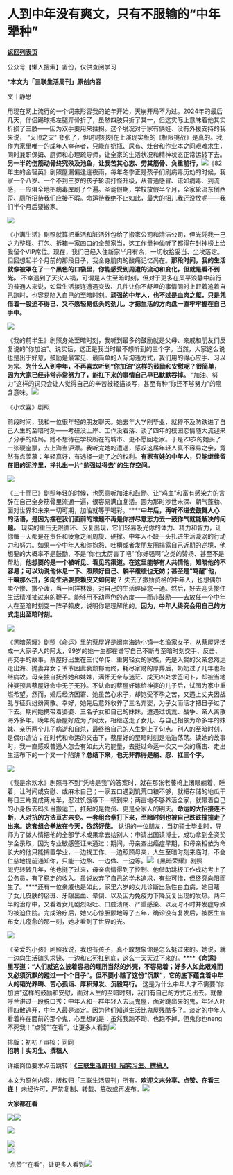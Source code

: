 # 人到中年没有爽文，只有不服输的“中年犟种”

[**返回列表页**](/gzh/三联生活周刊)

公众号【懒人搜索】备份，仅供查阅学习

***本文为「三联生活周刊」原创内容**

文｜静思

用现在网上流行的一个词来形容我的蛇年开始，天崩开局不为过。2024年的最后几天，伴侣踢球把左腿弄骨折了，虽然四肢只折了其一，但这实际上意味着他其实折损了三肢——因为双手要用来拄拐。这个境况对于家有俩娃、没有外援支持的我来说，
“灭顶之灾”
夸张了，但时时刻刻在上演现实版的《极限挑战》是真的。我作为家里唯一的成年人幸存者，只能在奶瓶、尿布、灶台和作业本之间艰难求生，同时兼职保姆、厨师和心理疏导师，让全家的生活状况和精神状态正常运转下去。**另一半的伤筋动骨终究殃及池鱼，让我苦其心志、劳其筋骨、负重前行。**![](https://mmbiz.qpic.cn/mmbiz_png/c2Sib3Mp7pOPB5KOnV4fJoTicY4wEpQqRwxAdhkHbFIuhgsmhM3JQaq4LUCrsJSQGUsUbicT4nlibPtpjqP3rQfbiag/640?wx_fmt=png&from;=appmsg)《82年生的金智英》剧照屋漏偏逢连夜雨，每年冬季正是孩子们刷病毒历劫的时候，我家一个八岁、一个不到三岁的孩子轮流打怪升级，从普通感冒、诺如病毒、到流感，一应俱全地把病毒库刷了个遍。圣诞假期，学校放假半个月，全家轮流东倒西歪、厕所招待我们应接不暇。命运待我绝不止如此，最大的招儿我还没放呢——我们半个月后要搬家。

![](https://mmbiz.qpic.cn/sz_mmbiz_jpg/XnMeqb0xcz5yibEsIn0DYxbYy67wCT8du7pDicDE6CHWicJ9BpUHtyb47XGMeibHS2n7FTWP2OB4qvDNhk3KXPTS5A/640?wx_fmt=jpeg&from;=appmsg)

《小满生活》剧照就算把重活和脏活外包给了搬家公司和清洁公司，但光凭我一己之力整理、打包、拆箱一家四口的全部家当，这工作量神仙听了都得在封神榜上给我留个VIP席位。现在，我们已经入住新家半月有余，一切收拾妥当、尘埃落定。但回想起半个月前的那段日子，我全身肌肉的酸痛记忆尚在。**那段时间，我的生活就像被罩在了一个黑色的口袋里，你能感受到周遭的流动和变化，但就是看不到光。**
不幸遇到了天灾人祸，可谓是人生至暗时刻，但对于更多在风平浪静中前行的普通人来说，如常生活接连遭遇变故、几件让你不舒坦的事情同时上赶着追着自己跑时，也容易陷入自己的至暗时刻。**顽强的中年人，也不过是血肉之躯，只是凭借着一股迫不得已、又不愿轻易低头的劲儿，才把生活的方向盘一直牢牢握在自己手中。**

![](https://mmbiz.qpic.cn/sz_mmbiz_jpg/XnMeqb0xcz5yibEsIn0DYxbYy67wCT8duhP3EgeicJFZWFeDjpXDBTZyiaUEl90gFmU5KGSytJjhg6ljTMWtCb1IA/640?wx_fmt=jpeg&from;=appmsg)

《我的前半生》剧照身处至暗时刻，我听到最多的鼓励就是父母、亲戚和朋友们反复说的“你加油”。说实话，这正是我当时最不想听到的三个字。当然，大家这么说也是出于好意，鼓励是最常见、最简单的人际沟通方式，我们用的得心应手、习以为常。**为什么人到中年，不再喜欢听到“你加油”这样的鼓励和安慰呢？很简单，因为大家已经非常非常努力了，能扛下来的事情自己早已默默吞掉。**
“加油、努力”这样的词只会让人觉得自己的辛苦被轻描淡写，甚至有种“你还不够努力”的隐含意味。![](https://mmbiz.qpic.cn/sz_mmbiz_jpg/XnMeqb0xcz5yibEsIn0DYxbYy67wCT8duKJNkR7P5gvKtvWwakuzjAYqPyb6zjAjdeQkf8VCbVpPopbFdBE9dPQ/640?wx_fmt=jpeg&from;=appmsg)

《小欢喜》剧照

前段时间，我和一位很年轻的朋友聊天。她去年大学刚毕业，就猝不及防跌进了自己人生的至暗时刻——考研没上岸、工作没着落、谈了四年的校园恋情随大流迎来了分手的结局。她不想待在学校所在的城市、更不愿回老家。于是23岁的她买了一张硬座票，去上海当沪漂。我听完她的遭遇，感叹这届年轻人真不容易之余，竟然有点羡慕：年轻真好，有选择一走了之的权利。**有家有娃的中年人，只能继续留在旧的泥泞里，挣扎出一片“勉强过得去”的生存空间。**

![](https://mmbiz.qpic.cn/sz_mmbiz_jpg/XnMeqb0xcz5yibEsIn0DYxbYy67wCT8duh19HiaItFRMXEEOlYPa0VBjHynJZEAcKdZBjfleA9W4dVvdMg802cFw/640?wx_fmt=jpeg&from;=appmsg)

《三十而已》剧照年轻的时候，也愿意听加油和鼓励、让“鸡血”和富有感染力的言辞在自己全身筋骨里流通一遍，很容易满血复活。因为那时涉世未深、朝气蓬勃、面对世界和未来一切可期，加油就等于喝彩。******中年后，再听不进去鼓舞人心的话语，是因为摆在我们面前的难题不再是你拼尽意志力去一鼓作气就能解决的问题。**
现实的重压无限循环、反复出现，它们轻易吸光你的体力、精力和智力，让你每一天都是在责任和疲惫之间周旋、硬撑。中年人不缺一头扎进生活漩涡的行动力和努力。如果一个中年人和你抱怨、吐槽或者发朋友圈揭露自己近期的逆境，他想要的大概率不是鼓励、不是“你也太厉害了吧”“你好强啊”之类的赞扬、甚至不是帮助，**他想要的是一个被听见、看见的渠道。在这里能够有人共情他，知晓他的不容易；可以劝说他休息一下、照顾好自己、躺平缓缓也无妨；甚至是“骂醒”他，干嘛那么拼，多向生活耍耍赖皮又如何呢？**
失去了撒娇资格的中年人，也想偶尔卖个惨、撒个泼，当一回祥林嫂，对自己的生活碎碎念一通。然后，好去迎头接住生活精准抽过来的鞭子。能够用不动声色的态度——而非鼓励——去放任一个中年人在至暗时刻耍一阵子赖皮，说明你是理解他的。**因为，中年人终究会用自己的方式走出至暗时刻。**

![](https://mmbiz.qpic.cn/sz_mmbiz_png/XnMeqb0xcz5yibEsIn0DYxbYy67wCT8duABJZyZskibhF8bqPzuV9BSFbaaVE6I4qb2L4ib4xS3WdxWH85ExLL3sw/640?wx_fmt=png&from;=appmsg)

《黑暗荣耀》剧照《命运》里的蔡屋好是闽南海边小镇一名渔家女子，从蔡屋好活成一大家子人的阿太，99岁的她一生都在谱写自己不断与至暗时刻交手、反击、再交手的故事。蔡屋好出生在三代单传、重男轻女的家族，先是入赘的父亲忽然远走出海、抛妻弃女；爷爷因此衰颓郁而终，耗尽家财的厚葬后，奶奶过了几年也相继病故。母亲独自抚养她和妹妹，满怀无奈与迷茫、成天四处求签问卜，却被当地神婆预言蔡屋好命中无子无孙。不认命的蔡屋好嫁给神婆的儿子后，试图为家中重燃希望。然而，婚后经济困窘、她虽苦心求子，却饱受不孕之苦，又遇上丈夫因战乱与征兵纷纷离散。幸好，她先后意外收养了三名弃婴，为子女而活才把日子过了下去。期间她携带着婆婆、三名子女和自己的妹妹，遭遇过饥荒、战争、亲人离散海外多年。晚年的蔡屋好成为了阿太，相继送走了女儿、与自己相依为命多年的妹妹、亲历两个儿子病逝和自杀，最终给自己的人生划上了句点。别人的至暗时刻，是偶尔造访；在时代和命运的夹击下，蔡屋好的至暗时刻是浩浩荡荡。读她的故事时，我一直感叹普通人怎会有如此大的能量，去挺过命运一次又一次的痛击、走出生活布下的一个又一个陷阱？**总结下来，也无非靠得是躺、忍、扛三个字。**

![](https://mmbiz.qpic.cn/sz_mmbiz_jpg/XnMeqb0xcz5yibEsIn0DYxbYy67wCT8duNDH8kGXRWOF5Vt3Ep7YkacpPGwCJsibzdUp2eIfcr5EoaxPNpuLs9mw/640?wx_fmt=jpeg)

《我是余欢水》剧照寻不到“凭啥是我”的答案时，就在那张老藤椅上闭眼躺着、睡着，让时间或安慰、或麻木自己；一家五口遇到饥荒口粮不够，就把存储的地瓜干每日三片变成两片半，忍过饥饿等下一顿到来；两亩地不够养活全家，就带着自己的小身板去码头当搬运工，扛起的是物资、更是全家人的明天。**命运的大招接连不断，人对抗的方法亘古未变。一套组合拳打下来，至暗时刻也被自己跌跌撞撞走了出来。这套组合拳放在今天，依然好使。**
认识的一位朋友，当初硕士毕业时，导师为了做人情把他的全部学术成果拿去给别人；申请出国读博士，成功拿到全资奖学金录取，因为专业敏感签证未通过；期间，母亲查出癌症早期，和母亲相依为命长大的他只能搁置学业，一边找工作、一边照顾母亲，人生至暗时刻来临时，不会仁慈地提前通知你，只能一边熬、一边做、一边等。![](https://mmbiz.qpic.cn/mmbiz_png/c2Sib3Mp7pOPB5KOnV4fJoTicY4wEpQqRwg1TqvUgPicZttTpHXu2wbibtVm5PqBr7dws71fLPFX0kF9rqsBI866Dg/640?wx_fmt=png&from;=appmsg)《黑暗荣耀》剧照  
兜兜转转几年，他也挺了过来，母亲病情得到了控制、他借助跳板工作成功考上了公务员，有了稳定的收入。虽说放弃了自己的学术追求，有些可惜，但终究向阳而生了。****还有一位亲戚也是如此，家里六岁的女儿诊断出急性白血病，她目睹了女儿皮肤的瘀斑、牙龈出血、晕倒、以及因为免疫力下降反复出现的发热。两年半的治疗中，又看着女儿剧烈呕吐、口腔溃疡、严重感染、以及时不时并发症导致的被迫住院。完成治疗后，她又心惊胆颤地等了五年，确诊没有复发后，被医生宣布女儿痊愈的那一刻，她才看到了世界的光。

![](https://mmbiz.qpic.cn/sz_mmbiz_jpg/XnMeqb0xcz5yibEsIn0DYxbYy67wCT8duwpxlhMpmicNytEJQVYvhAn9YBhciaIVib4k4lzt4riaorDBA2nrlRrPsHg/640?wx_fmt=jpeg&from;=appmsg)

《亲爱的小孩》剧照我说，我也有孩子，真不敢想象你是怎么挺过来的。她说，就一边向生活磕头求饶、一边和它死扛到底，这么一天天过下来的。******《命运》里写道：“人们就这么披着容易的理所当然的外壳，不容易着；好多人如此艰难而又必须沉默的蹚过一个个日子”。但不要小瞧了这份“沉默”，它的底下蕴含着中年人的韬光养晦、苦心孤诣、厚积薄发、沉毅笃行。**
这是为什么中年人才不需要“你加油”这样的鼓励和安慰，面对人生的至暗时刻，我们有自己的方式走出去。就像呼兰讲过一段脱口秀：中年人和一群年轻人去玩鬼屋，面对跳出来的鬼，年轻人吓得四散逃开，中年人最是淡定。因为他们知道生活比鬼屋残酷多了。淡定的中年人看着杵在面前的那个鬼，心里想的是：虽然我跑不动、也跑不掉，但鬼你也neng不死我！“点赞”“在看”，让更多人看到![](https://mmbiz.qpic.cn/mmbiz_gif/c2Sib3Mp7pON9hkSZwdTibRHNZSMPyiapUCHJwlyoZVBC3SfmPmF0VKjkm3NiaToQloHFJ6icyicqZnqgXp6pSQJt5gg/640?wx_fmt=gif&from;=appmsg&wxfrom;=5&wx;_lazy=1&tp;=wxpic)  
  
  
  
  
  
排版：初初 / 审核：同同  
**招聘｜实习生、撰稿人**  

详细岗位要求点击跳转：**[《三联生活周刊》招实习生、撰稿人](http://mp.weixin.qq.com/s?__biz=MTc5MTU3NTYyMQ==&mid=2651136871&idx=3&sn=f1c0777fe9d31881e5dfca68ebc2937f&chksm=5907324d6e70bb5b3546dfe1c7b31b5fe05664bebbf36356ba9a1a352e0678444cad62875ad4&scene=21#wechat_redirect)**

本文为原创内容，版权归「三联生活周刊」所有。**欢迎文末分享、点赞、在看三连！**
未经许可，严禁复制、转载、篡改或再发布。![](https://mmbiz.qpic.cn/sz_mmbiz_png/Gg7Qtoh7Aic9ZTmAdCc80b4nD7xicgPt863QWU7oNswDx19XrjfTtSl8QwatY2EEZGuNd1WRRiapDZjcDhTnNYmBg/640?wx_fmt=png&wxfrom;=5&wx;_lazy=1&wx;_co=1&retryload;=1&tp;=wxpic)

**大家都在看**

  
[![](https://mmbiz.qpic.cn/mmbiz_png/c2Sib3Mp7pOOeKa59dravLr1iaiaibX9XPfSjI9yJXUCZ4icRewTdCtQNjhKngr9sQKB1JpbEjXNWv8Jzv69LUqOWoA/640?wx_fmt=png&from;=appmsg&wxfrom;=5&wx;_lazy=1&wx;_co=1&tp;=wxpic)](https://mp.weixin.qq.com/s?__biz=MTc5MTU3NTYyMQ==&mid=2651494632&idx=1&sn=5f00c0d2eca79a3fa2d2f9760a2e21c5&scene=21#wechat_redirect)[![](https://mmbiz.qpic.cn/mmbiz_jpg/c2Sib3Mp7pOOproFGvSxzTYJ6FpygxsHUo4lBibWHRnyHVickO3ondBNZ8JTryAG5KLSPAkjkHGPPialZZmvA5qoiaA/640?wx_fmt=jpeg&from;=appmsg&wxfrom;=5&wx;_lazy=1&wx;_co=1&tp;=wxpic)](https://mp.weixin.qq.com/s?__biz=MTc5MTU3NTYyMQ==&mid=2651493791&idx=1&sn=30fd7353a9419287419aadf51b2e7382&scene=21#wechat_redirect)

[![](https://mmbiz.qpic.cn/mmbiz_jpg/c2Sib3Mp7pOOTtr9SxU8nbOQeTgQVyXEiaoFQ3ZWyBGRyy2KZz0H3QicOgCmX3TyB3L2AvMrabNrhocYZbeEqjD7w/640?wx_fmt=jpeg&wxfrom;=5&wx;_lazy=1&wx;_co=1&tp;=wxpic)](https://mp.weixin.qq.com/s?__biz=MTc5MTU3NTYyMQ==&mid=2651496049&idx=1&sn=7054d45a644a6736c0088a2c4600450c&scene=21#wechat_redirect)

  
![](https://mmbiz.qpic.cn/sz_mmbiz_png/Gg7Qtoh7Aic9ZTmAdCc80b4nD7xicgPt86k1kgpU51hWCHjV92ryhVW35PLCvLhxLw9XDhXjgeDyZhHSx5EbRcfg/640?wx_fmt=png&wxfrom;=5&wx;_lazy=1&wx;_co=1&retryload;=2&tp;=wxpic)  
[![](https://mmbiz.qpic.cn/mmbiz_jpg/c2Sib3Mp7pONuwrdetOsWUZLdDE1J39mLibBBe0vPzCKS1topq8p9JgG9O86KDCNS3SZl7Paa1d80gvHIBg9C0cw/640?wx_fmt=jpeg&from;=appmsg&wxfrom;=5&wx;_lazy=1&wx;_co=1&tp;=wxpic)]()  
  
“点赞”“在看”，让更多人看到![](https://mmbiz.qpic.cn/mmbiz_gif/c2Sib3Mp7pON9hkSZwdTibRHNZSMPyiapUCHJwlyoZVBC3SfmPmF0VKjkm3NiaToQloHFJ6icyicqZnqgXp6pSQJt5gg/640?wx_fmt=gif&from;=appmsg&wxfrom;=5&wx;_lazy=1&tp;=wxpic)

